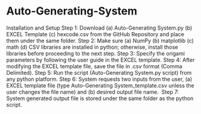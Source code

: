 # Auto-Generating-System
Installation and Setup
Step 1: Download (a) Auto-Generating System.py (b) EXCEL Template (c) hexcode.csv from the GitHub Repository and place them under the same folder.
Step 2: Make sure (a) NumPy (b) matplotlib (c) math (d) CSV libraries are installed in python; otherwise, install those libraries before proceeding to the next step.
Step 3: Specify the origami parameters by following the user guide in the EXCEL template.
Step 4: After modifying the EXCEL template file, save the file in .csv format (Comma Delimited).
Step 5: Run the script (Auto-Generating System.py script) from any python platform.
Step 6: System requests two inputs from the user, (a) EXCEL template file (type Auto-Generating System_template.csv unless the user changes the file name) and (b) desired output file name. 
Step 7: System generated output file is stored under the same folder as the python script.
